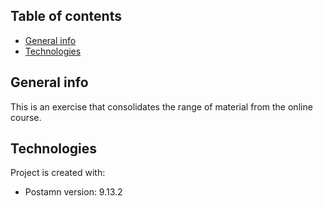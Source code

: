 ## Table of contents
* [General info](#general-info)
* [Technologies](#technologies)

## General info
This is an exercise that consolidates the range of material from the online course.
	
## Technologies
Project is created with:
* Postamn version: 9.13.2
